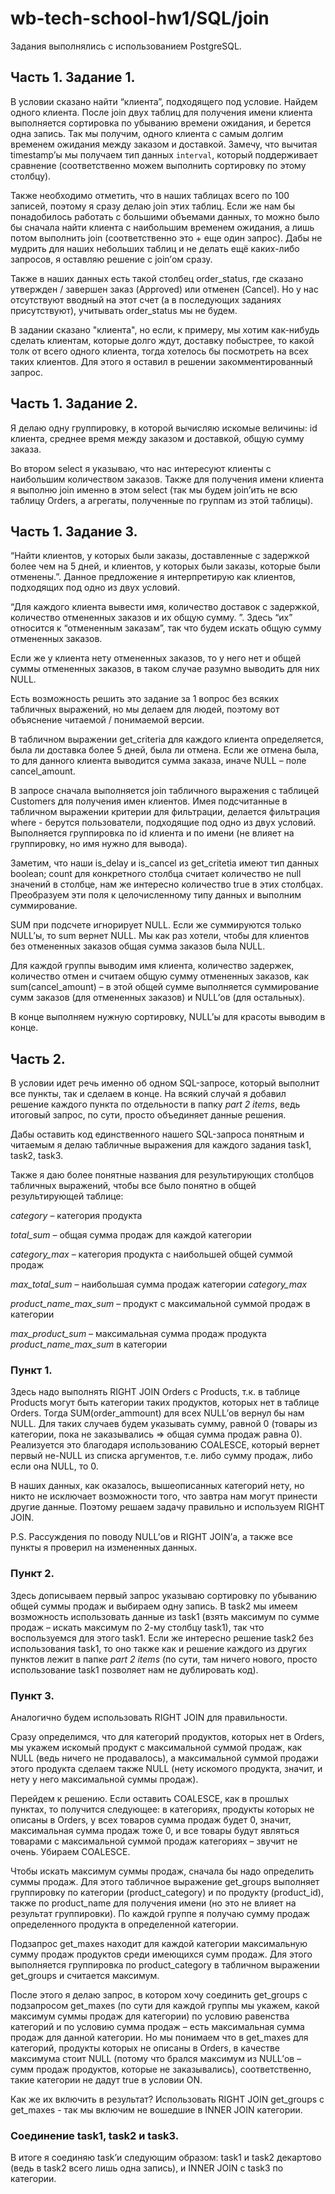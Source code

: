 # wb-tech-school-hw1/SQL/join

Задания выполнялись с использованием PostgreSQL.

## Часть 1. Задание 1.
В условии сказано найти “клиента”, подходящего под условие. Найдем одного клиента.
После join двух таблиц для получения имени клиента выполняется сортировка по убыванию времени ожидания, и берется одна запись. Так мы получим, одного клиента с самым долгим временем ожидания между заказом и доставкой. Замечу, что вычитая timestamp’ы мы получаем тип данных `interval`, который поддерживает сравнение (соответственно можем выполнить сортировку по этому столбцу).

Также необходимо отметить, что в наших таблицах всего по 100 записей, поэтому я сразу делаю join этих таблиц. Если же нам бы понадобилось работать с большими объемами данных, то можно было бы сначала найти клиента с наибольшим временем ожидания, а лишь потом выполнить join (соответственно это + еще один запрос). Дабы не мудрить для наших небольших таблиц и не делать ещё каких-либо запросов, я оставляю решение с join’ом сразу.

Также в наших данных есть такой столбец order_status, где сказано утвержден / завершен заказ (Approved) или отменен (Cancel). Но у нас отсутствуют вводный на этот счет (а в последующих заданиях присутствуют),  учитывать order_status мы не будем.

В задании сказано "клиента", но если, к примеру, мы хотим как-нибудь сделать клиентам, которые долго ждут, доставку побыстрее, то какой толк от всего одного клиента, тогда хотелось бы посмотреть на всех таких клиентов. Для этого я оставил в решении закомментированный запрос.

## Часть 1. Задание 2.
Я делаю одну группировку, в которой вычисляю искомые величины: id клиента, среднее время между заказом и доставкой, общую сумму заказа. 

Во втором select я указываю, что нас интересуют клиенты с наибольшим количеством заказов. Также для получения имени клиента я выполню join именно в этом select (так мы будем join’ить не всю таблицу Orders, а агрегаты, полученные по группам из этой таблицы).

## Часть 1. Задание 3.
“Найти клиентов, у которых были заказы, доставленные с задержкой более чем на 5 дней, и клиентов, у которых были заказы, которые были отменены.”. Данное предложение я интерпретирую как клиентов, подходящих под одно из двух условий.

“Для каждого клиента вывести имя, количество доставок с задержкой, количество отмененных заказов и их общую сумму. ”. Здесь “их” относится к “отмененным заказам”, так что будем искать общую сумму отмененных заказов.

Если же у клиента нету отмененных заказов, то у него нет и общей суммы отмененных заказов, в таком случае разумно выводить для них NULL.

Есть возможность решить это задание за 1 вопрос без всяких табличных выражений, но мы делаем для людей, поэтому вот объяснение читаемой / понимаемой версии.

В табличном выражении get_criteria для каждого клиента определяется, была ли доставка более 5 дней, была ли отмена. Если же отмена была, то для данного клиента выводится сумма заказа, иначе NULL – поле cancel_amount.

В запросе сначала выполняется join табличного выражения с таблицей Customers для получения имен клиентов. Имея подсчитанные в табличном выражении критерии для фильтрации, делается фильтрация where - берутся пользователи, подходящие под одно из двух условий. Выполняется группировка по id клиента и по имени (не влияет на группировку, но имя нужно для вывода). 

Заметим, что наши is_delay и is_cancel из get_critetia имеют тип данных boolean; count для конкретного столбца считает количество не null значений в столбце, нам же интересно количество true в этих столбцах. Преобразуем эти поля к целочисленному типу данных и выполним суммирование.

SUM при подсчете игнорирует NULL. Если же суммируются только NULL’ы, то sum вернет NULL. Мы как раз хотели, чтобы для клиентов без отмененных заказов общая сумма заказов была NULL. 

Для каждой группы выводим имя клиента, количество задержек, количество отмен и считаем общую сумму отмененных заказов, как sum(cancel_amount) – в этой общей сумме выполняется суммирование сумм заказов (для отмененных заказов) и NULL’ов (для остальных). 

В конце выполняем нужную сортировку, NULL’ы для красоты выводим в конце.

## Часть 2. 
В условии идет речь именно об одном SQL-запросе, который выполнит все пункты, так и сделаем в конце. На всякий случай я добавил решение каждого пункта по отдельности в папку *part 2 items*, ведь итоговый запрос, по сути, просто объединяет данные решения.

Дабы оставить код единственного нашего SQL-запроса понятным и читаемым я делаю табличные выражения для каждого задания task1, task2, task3.

Также я даю более понятные названия для результирующих столбцов табличных выражений, чтобы все было понятно в общей результирующей таблице:

*category* – категория продукта

*total_sum* – общая сумма продаж для каждой категории

*category_max* – категория продукта с наибольшей общей суммой продаж

*max_total_sum* – наибольшая сумма продаж категории *category_max*

*product_name_max_sum* – продукт с максимальной суммой продаж в категории

*max_product_sum* – максимальная сумма продаж продукта *product_name_max_sum* в категории

### Пункт 1.
Здесь надо выполнять RIGHT JOIN Orders с Products, т.к. в таблице Products могут быть категории таких продуктов, которых нет в таблице Orders. Тогда SUM(order_ammount) для всех NULL’ов вернул бы нам NULL. Для таких случаев будем указывать сумму, равной 0 (товары из категории, пока не заказывались ⇒ общая сумма продаж равна 0). Реализуется это благодаря использованию COALESCE, который вернет первый не-NULL из списка аргументов, т.е. либо сумму продаж, либо если она NULL, то 0.

В наших данных, как оказалось, вышеописанных категорий нету, но никто не исключает возможности того, что завтра нам могут принести другие данные. Поэтому решаем задачу правильно и используем RIGHT JOIN.

P.S. Рассуждения по поводу NULL’ов и RIGHT JOIN’а, а также все пункты я проверил на измененных данных.

### Пункт 2.
Здесь дописываем первый запрос указываю сортировку по убыванию общей суммы продаж и выбираем одну запись. В task2 мы имеем возможность использовать данные из task1 (взять максимум по сумме продаж – искать максимум по 2-му столбцу task1), так что воспользуемся для этого task1. Если же интересно решение task2 без использования task1, то оно также как и решение каждого из других пунктов лежит в папке *part 2 items* (по сути, там ничего нового, просто использование task1 позволяет нам не дублировать код).

### Пункт 3.
Аналогично будем использовать RIGHT JOIN для правильности.

Сразу определимся, что для категорий продуктов, которых нет в Orders, мы укажем искомый продукт с максимальной суммой продаж, как NULL (ведь ничего не продавалось), а максимальной суммой продажи этого продукта сделаем также NULL (нету искомого продукта, значит, и нету у него максимальной суммы продаж).

Перейдем к решению. Если оставить COALESCE, как в прошлых пунктах, то получится следующее: в категориях, продукты которых не описаны в Orders, у всех товаров сумма продаж будет 0, значит, максимальная сумма продаж тоже 0, и все товары будут являться товарами с максимальной суммой продаж категориях – звучит не очень. Убираем COALESCE.

Чтобы искать максимум суммы продаж, сначала бы надо определить суммы продаж. Для этого табличное выражение get_groups выполняет группировку по категории (product_category) и по продукту (product_id), также по product_name для получения имени (но это не влияет на результат группировки). По каждой группе я получаю сумму продаж определенного продукта в определенной категории. 

Подзапрос get_maxes находит для каждой категории максимальную сумму продаж продуктов среди имеющихся сумм продаж. Для этого выполняется группировка по product_category в табличном выражении get_groups и считается максимум. 

После этого я делаю запрос, в котором хочу соединить get_groups с подзапросом get_maxes (по сути для каждой группы мы укажем, какой максимум суммы продаж для категории) по условию равенства категорий и по условию сумма продаж – есть максимальная сумма продаж для данной категории. Но мы понимаем что в get_maxes для категорий, продукты которых не описаны в Orders, в качестве максимума стоит NULL (потому что брался максимум из NULL’ов – сумм продаж продуктов, которые не заказывались), соответственно, такие категории не дадут true в условии ON. 

Как же их включить в результат? Использовать RIGHT JOIN get_groups с get_maxes - так мы включим не вошедшие в INNER JOIN категории.

### Соединение task1, task2 и task3.
В итоге я соединяю task’и следующим образом: task1 и task2 декартово (ведь в task2 всего лишь одна запись), и INNER JOIN с task3 по категории.
